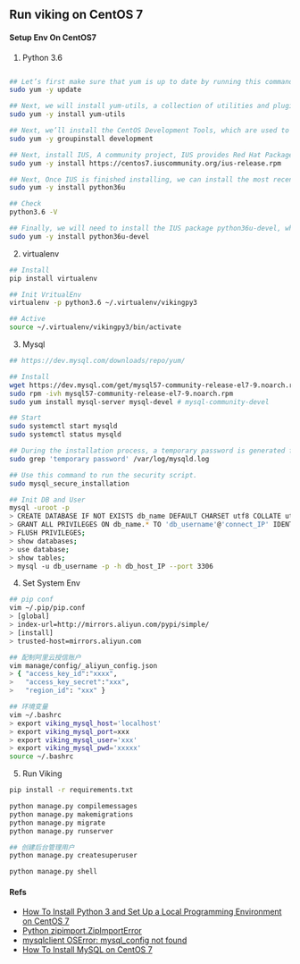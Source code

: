 ## Run viking on CentOS 7

#### Setup Env On CentOS7
1. Python 3.6
```bash

## Let’s first make sure that yum is up to date by running this command:
sudo yum -y update

## Next, we will install yum-utils, a collection of utilities and plugins that extend and supplement yum:
sudo yum -y install yum-utils

## Next, we’ll install the CentOS Development Tools, which are used to allow you to build and compile software from source code:
sudo yum -y groupinstall development

## Next, install IUS, A community project, IUS provides Red Hat Package Manager (RPM) packages for some newer versions of select software.
sudo yum -y install https://centos7.iuscommunity.org/ius-release.rpm

## Next, Once IUS is finished installing, we can install the most recent version of Python:
sudo yum -y install python36u

## Check
python3.6 -V

## Finally, we will need to install the IUS package python36u-devel, which provides us with libraries and header files we will need for Python 3 development:
sudo yum -y install python36u-devel

```
2. virtualenv
```bash
## Install
pip install virtualenv

## Init VritualEnv
virtualenv -p python3.6 ~/.virtualenv/vikingpy3

## Active 
source ~/.virtualenv/vikingpy3/bin/activate
```
3. Mysql
```bash
## https://dev.mysql.com/downloads/repo/yum/

## Install
wget https://dev.mysql.com/get/mysql57-community-release-el7-9.noarch.rpm
sudo rpm -ivh mysql57-community-release-el7-9.noarch.rpm
sudo yum install mysql-server mysql-devel # mysql-community-devel

## Start
sudo systemctl start mysqld
sudo systemctl status mysqld

## During the installation process, a temporary password is generated for the MySQL root user.
sudo grep 'temporary password' /var/log/mysqld.log

## Use this command to run the security script.
sudo mysql_secure_installation

## Init DB and User
mysql -uroot -p
> CREATE DATABASE IF NOT EXISTS db_name DEFAULT CHARSET utf8 COLLATE utf8_general_ci;
> GRANT ALL PRIVILEGES ON db_name.* TO 'db_username'@'connect_IP' IDENTIFIED BY 'db_pwd';
> FLUSH PRIVILEGES;
> show databases;
> use database;
> show tables;
> mysql -u db_username -p -h db_host_IP --port 3306

```
4. Set System Env 
```bash
## pip conf
vim ~/.pip/pip.conf
> [global]
> index-url=http://mirrors.aliyun.com/pypi/simple/
> [install]
> trusted-host=mirrors.aliyun.com

## 配制阿里云授信账户
vim manage/config/_aliyun_config.json
> { "access_key_id":"xxxx",
>   "access_key_secret":"xxx",
>   "region_id": "xxx" }

## 环境变量
vim ~/.bashrc
> export viking_mysql_host='localhost'
> export viking_mysql_port=xxx
> export viking_mysql_user='xxx'
> export viking_mysql_pwd='xxxxx'
source ~/.bashrc

```
5. Run Viking
```bash
pip install -r requirements.txt

python manage.py compilemessages
python manage.py makemigrations
python manage.py migrate
python manage.py runserver

## 创建后台管理用户
python manage.py createsuperuser

python manage.py shell

```

#### Refs
- [How To Install Python 3 and Set Up a Local Programming Environment on CentOS 7](https://www.digitalocean.com/community/tutorials/how-to-install-python-3-and-set-up-a-local-programming-environment-on-centos-7)
- [Python zipimport.ZipImportError](https://blog.csdn.net/u014749862/article/details/54430022)
- [mysqlclient OSError: mysql_config not found](https://www.cnblogs.com/zhouxinfei/p/8410757.html)
- [How To Install MySQL on CentOS 7](https://www.digitalocean.com/community/tutorials/how-to-install-mysql-on-centos-7)
